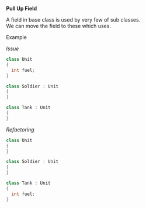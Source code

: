 **Pull Up Field**

A field in base class is used by very few of sub classes.  
We can move the field to these which uses.

Example

_Issue_

```csharp
class Unit
{
  int fuel;
}

class Soldier : Unit
{
}

class Tank : Unit
{
}
```

_Refactoring_

```csharp
class Unit
{
}

class Soldier : Unit
{
}

class Tank : Unit
{
  int fuel;
}
```
